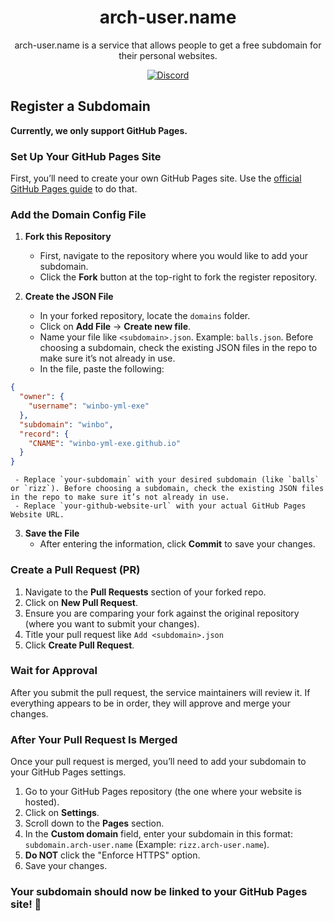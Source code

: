 <h1 align="center">arch-user.name</h1>

<p align="center">arch-user.name is a service that allows people to get a free subdomain for their personal websites.</p>

<div align="center">
  <a href="https://discord.gg/AdnMpTK7TS"><img alt="Discord" src="https://invidget.switchblade.xyz/AdnMpTK7TS"></a>
</div>

## Register a Subdomain

**Currently, we only support GitHub Pages.**

### Set Up Your GitHub Pages Site

First, you’ll need to create your own GitHub Pages site. Use the [official GitHub Pages guide](https://docs.github.com/en/pages/getting-started-with-github-pages) to do that.

### Add the Domain Config File

1. **Fork this Repository**

   - First, navigate to the repository where you would like to add your subdomain.
   - Click the **Fork** button at the top-right to fork the register repository.

2. **Create the JSON File**

   - In your forked repository, locate the `domains` folder.
   - Click on **Add File** → **Create new file**.
   - Name your file like `<subdomain>.json`. Example: `balls.json`. Before choosing a subdomain, check the existing JSON files in the repo to make sure it’s not already in use.
   - In the file, paste the following:
```json
{
  "owner": {
    "username": "winbo-yml-exe"
  },
  "subdomain": "winbo",
  "record": {
    "CNAME": "winbo-yml-exe.github.io"
  }
}
```
     - Replace `your-subdomain` with your desired subdomain (like `balls` or `rizz`). Before choosing a subdomain, check the existing JSON files in the repo to make sure it’s not already in use.
     - Replace `your-github-website-url` with your actual GitHub Pages Website URL.

3. **Save the File**
   - After entering the information, click **Commit** to save your changes.

### Create a Pull Request (PR)

1. Navigate to the **Pull Requests** section of your forked repo.
2. Click on **New Pull Request**.
3. Ensure you are comparing your fork against the original repository (where you want to submit your changes).
4. Title your pull request like `Add <subdomain>.json`
5. Click **Create Pull Request**.

### Wait for Approval

After you submit the pull request, the service maintainers will review it. If everything appears to be in order, they will approve and merge your changes.

### After Your Pull Request Is Merged

Once your pull request is merged, you’ll need to add your subdomain to your GitHub Pages settings.

1. Go to your GitHub Pages repository (the one where your website is hosted).
2. Click on **Settings**.
3. Scroll down to the **Pages** section.
4. In the **Custom domain** field, enter your subdomain in this format: `subdomain.arch-user.name` (Example: `rizz.arch-user.name`).
5. **Do NOT** click the "Enforce HTTPS" option.
6. Save your changes.

### Your subdomain should now be linked to your GitHub Pages site! 🎉
